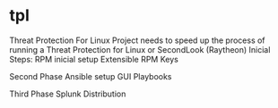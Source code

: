 # tpl
Threat Protection For Linux
Project needs to speed up the process of running a Threat Protection for Linux or SecondLook (Raytheon)
Inicial Steps:
RPM inicial setup
Extensible RPM 
Keys

Second Phase
Ansible setup GUI
Playbooks

Third Phase
Splunk Distribution
